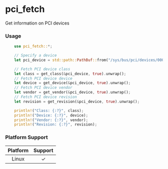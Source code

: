 # pci_fetch

Get information on PCI devices

### Usage

```rust
    use pci_fetch::*;

    // Specify a device
    let pci_device = std::path::PathBuf::from("/sys/bus/pci/devices/0000:00:00.0");

    // Fetch PCI device class
    let class = get_class(&pci_device, true).unwrap();
    // Fetch PCI device device
    let device = get_device(&pci_device, true).unwrap();
    // Fetch PCI device vendor
    let vendor = get_vendor(&pci_device, true).unwrap();
    // Fetch PCI device revision
    let revision = get_revision(&pci_device, true).unwrap();

    println!("Class: {:?}", class);
    println!("Device: {:?}", device);
    println!("Vendor: {:?}", vendor);
    println!("Revision: {:?}", revision);

```

### Platform Support

| Platform  | Support |
| :-------: | :-----: |
| Linux     |    ✓    |
